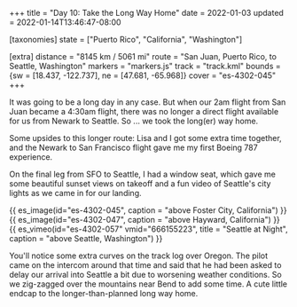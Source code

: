 +++
title = "Day 10: Take the Long Way Home"
date = 2022-01-03
updated = 2022-01-14T13:46:47-08:00

[taxonomies]
state = ["Puerto Rico", "California", "Washington"]

[extra]
distance = "8145 km / 5061 mi"
route = "San Juan, Puerto Rico, to Seattle, Washington"
markers = "markers.js"
track = "track.kml"
bounds = {sw = [18.437, -122.737], ne = [47.681, -65.968]}
cover = "es-4302-045"
+++

It was going to be a long day in any case. But when our 2am flight from San Juan became a 4:30am flight, there was no longer a direct flight available for us from Newark to Seattle. So ... we took the long(er) way home.

<!-- more -->

Some upsides to this longer route: Lisa and I got some extra time together, and the Newark to San Francisco flight gave me my first Boeing 787 experience.

On the final leg from SFO to Seattle, I had a window seat, which gave me some beautiful sunset views on takeoff and a fun video of Seattle's city lights as we came in for our landing.

{{ es_image(id="es-4302-045", caption = "above Foster City, California") }}
{{ es_image(id="es-4302-047", caption = "above Hayward, California") }}
{{ es_vimeo(id="es-4302-057" vmid="666155223", title = "Seattle at Night", caption = "above Seattle, Washington") }}

You'll notice some extra curves on the track log over Oregon. The pilot came on the intercom around that time and said that he had been asked to delay our arrival into Seattle a bit due to worsening weather conditions. So we zig-zagged over the mountains near Bend to add some time. A cute little endcap to the longer-than-planned long way home.
